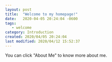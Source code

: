```yaml
---
layout: post
title:  "Welcome to my homepage!"
date:   2020-04-05 20:24:04 -0600
tags:
   - welcome
category: Introduction
created: 2020/04/05 20:24:04
last modified: 2020/04/12 15:52:37
---
```


You can click "About Me" to know more about me.
